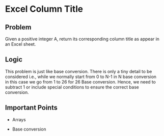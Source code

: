 # Excel Column Title

## Problem

Given a positive integer A, return its corresponding column title as appear in an Excel sheet.

## Logic

This problem is just like base conversion. There is only a tiny detail to be considered i.e., while we normally start from 0 to N-1 in N base conversion in this case we go from 1 to 26 for 26 Base conversion. Hence, we need to subtract 1 or include special conditions to ensure the correct base conversion.

## Important Points

- Arrays

- Base conversion